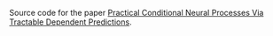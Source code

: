 Source code for the paper [Practical Conditional Neural Processes Via Tractable Dependent Predictions](https://arxiv.org/abs/2203.08775).
